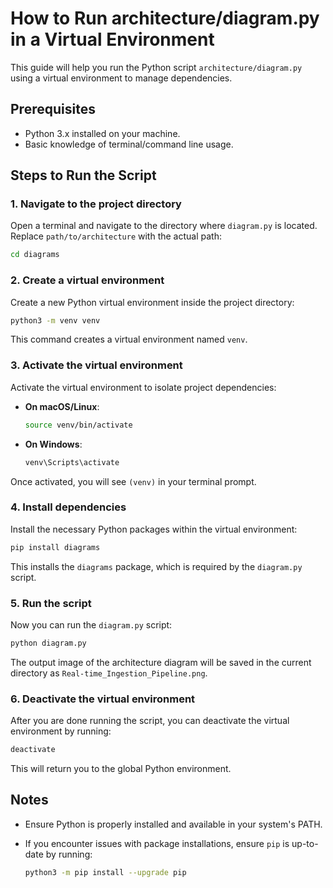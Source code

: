 
# How to Run architecture/diagram.py in a Virtual Environment

This guide will help you run the Python script `architecture/diagram.py` using a virtual environment to manage dependencies.

## Prerequisites

- Python 3.x installed on your machine.
- Basic knowledge of terminal/command line usage.

## Steps to Run the Script

### 1. Navigate to the project directory

Open a terminal and navigate to the directory where `diagram.py` is located. Replace `path/to/architecture` with the actual path:

```bash
cd diagrams
```

### 2. Create a virtual environment

Create a new Python virtual environment inside the project directory:

```bash
python3 -m venv venv
```

This command creates a virtual environment named `venv`.

### 3. Activate the virtual environment

Activate the virtual environment to isolate project dependencies:

- **On macOS/Linux**:

  ```bash
  source venv/bin/activate
  ```

- **On Windows**:

  ```bash
  venv\Scripts\activate
  ```

Once activated, you will see `(venv)` in your terminal prompt.

### 4. Install dependencies

Install the necessary Python packages within the virtual environment:

```bash
pip install diagrams
```

This installs the `diagrams` package, which is required by the `diagram.py` script.

### 5. Run the script

Now you can run the `diagram.py` script:

```bash
python diagram.py
```

The output image of the architecture diagram will be saved in the current directory as `Real-time_Ingestion_Pipeline.png`.

### 6. Deactivate the virtual environment

After you are done running the script, you can deactivate the virtual environment by running:

```bash
deactivate
```

This will return you to the global Python environment.

## Notes

- Ensure Python is properly installed and available in your system's PATH.
- If you encounter issues with package installations, ensure `pip` is up-to-date by running:

  ```bash
  python3 -m pip install --upgrade pip
  ```

